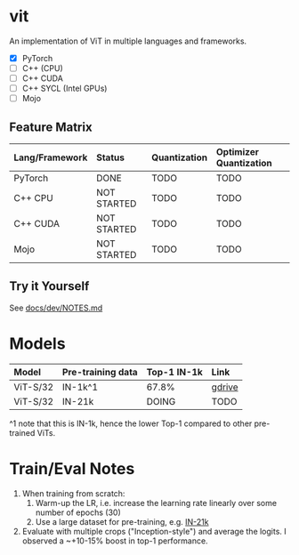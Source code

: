 # vit

An implementation of ViT in multiple languages and frameworks.
- [x] PyTorch
- [ ] C++ (CPU)
- [ ] C++ CUDA
- [ ] C++ SYCL (Intel GPUs)
- [ ] Mojo

## Feature Matrix

| Lang/Framework | Status      | Quantization           | Optimizer Quantization |
|:---------------|:------------|:-----------------------|:-----------------------|
| PyTorch        | DONE        | TODO                   | TODO                   |
| C++ CPU        | NOT STARTED | TODO                   | TODO                   |
| C++ CUDA       | NOT STARTED | TODO                   | TODO                   |
| Mojo           | NOT STARTED | TODO                   | TODO                   |

## Try it Yourself

See [docs/dev/NOTES.md](./docs/dev/NOTES.md)

# Models

| Model          | Pre-training data   | Top-1 IN-1k            | Link       |
|:---------------|:--------------------|:-----------------------|:-----------|
| ViT-S/32       | IN-1k^1             | 67.8%                  | [gdrive](TODO) |
| ViT-S/32       | IN-21k              | DOING                  | TODO       |

^1 note that this is IN-1k, hence the lower Top-1 compared to other pre-trained ViTs.

# Train/Eval Notes

1. When training from scratch: 
    1. Warm-up the LR, i.e. increase the learning rate linearly over some number of epochs (30)
    2. Use a large dataset for pre-training, e.g. [IN-21k](https://github.com/Alibaba-MIIL/ImageNet21K)
2. Evaluate with multiple crops ("Inception-style") and average the logits. I observed a ~+10-15% boost in top-1 performance.
